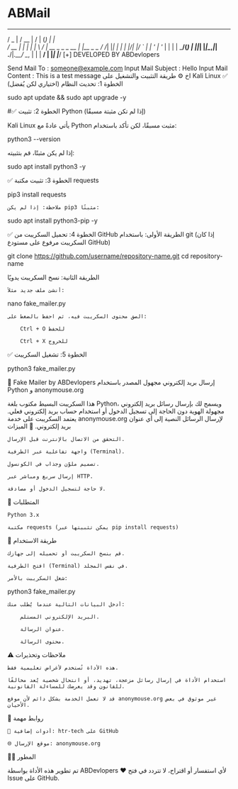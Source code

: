 # ABMail
   ___    ____  __  __       _       _           
  / _ |  / __ \|  \/  |     (_)     | |          
 / __ | | |  | | \  / | __ _ _ _ __ | |__  _   _ 
/ /_| |_| |  | | |\/| |/ _` | | '_ \| '_ \| | | |
\___/(_) _|  |_|_|  |_|\__,_|_| .__/|_.__/ \__, |
                             | |           __/ |
                             |_|          |___/ 
[+] DEVELOPED BY ABDevlopers

Send Mail To : someone@example.com
Input Mail Subject : Hello
Input Mail Content : This is a test message
اخ
⚙️ طريقة التثبيت والتشغيل على Kali Linux
✅ الخطوة 1: تحديث النظام (اختياري لكن يُفضل)

sudo apt update && sudo apt upgrade -y

#✅ الخطوة 2: تثبيت Python (إذا لم تكن مثبتة مسبقًا)

Kali Linux يأتي عادةً مع Python مثبت مسبقًا، لكن تأكد باستخدام:

python3 --version

إذا لم يكن مثبتًا، قم بتثبيته:

sudo apt install python3 -y

✅ الخطوة 3: تثبيت مكتبة requests

pip3 install requests

    ملاحظة: إذا لم يكن pip3 مثبتًا:

sudo apt install python3-pip -y

✅ الخطوة 4: تحميل السكريبت من GitHub
الطريقة الأولى: باستخدام git (إذا كان السكريبت مرفوع على مستودع GitHub)

git clone https://github.com/username/repository-name.git
cd repository-name

الطريقة الثانية: نسخ السكريبت يدويًا

    أنشئ ملف جديد مثلاً:

nano fake_mailer.py

    الصق محتوى السكريبت فيه، ثم احفظ بالضغط على:

        Ctrl + O للحفظ

        Ctrl + X للخروج

✅ الخطوة 5: تشغيل السكريبت

python3 fake_mailer.py




📧 Fake Mailer by ABDevlopers
إرسال بريد إلكتروني مجهول المصدر باستخدام Python و anonymouse.org

هذا السكريبت البسيط مكتوب بلغة Python، ويسمح لك بإرسال رسائل بريد إلكتروني مجهولة الهوية دون الحاجة إلى تسجيل الدخول أو استخدام حساب بريد إلكتروني فعلي. يعتمد السكريبت على خدمة anonymouse.org لإرسال الرسائل النصية إلى أي عنوان بريد إلكتروني.
🚀 الميزات

    التحقق من الاتصال بالإنترنت قبل الإرسال.

    واجهة تفاعلية عبر الطرفية (Terminal).

    تصميم ملوّن وجذاب في الكونسول.

    إرسال سريع ومباشر عبر HTTP.

    لا حاجة لتسجيل الدخول أو مصادقة.

🧰 المتطلبات

    Python 3.x

    مكتبة requests (يمكن تثبيتها عبر pip install requests)

📝 طريقة الاستخدام

    قم بنسخ السكريبت أو تحميله إلى جهازك.

    افتح الطرفية (Terminal) في نفس المجلد.

    شغل السكريبت بالأمر:

python3 fake_mailer.py

    أدخل البيانات التالية عندما يُطلب منك:

        البريد الإلكتروني المستلم.

        عنوان الرسالة.

        محتوى الرسالة.

⚠️ ملاحظات وتحذيرات

    هذه الأداة تُستخدم لأغراض تعليمية فقط.

    استخدام الأداة في إرسال رسائل مزعجة، تهديد، أو انتحال شخصية يُعد مخالفًا للقانون وقد يعرضك للمساءلة القانونية.

    قد لا تعمل الخدمة بشكل دائم لأن موقع anonymouse.org غير موثوق في بعض الأحيان.

📎 روابط مهمة

    🔧 أدوات إضافية: htr-tech على GitHub

    🌐 موقع الإرسال: anonymouse.org

🧑‍💻 المطور

تم تطوير هذه الأداة بواسطة ABDevlopers ❤️
لأي استفسار أو اقتراح، لا تتردد في فتح Issue على GitHub.
